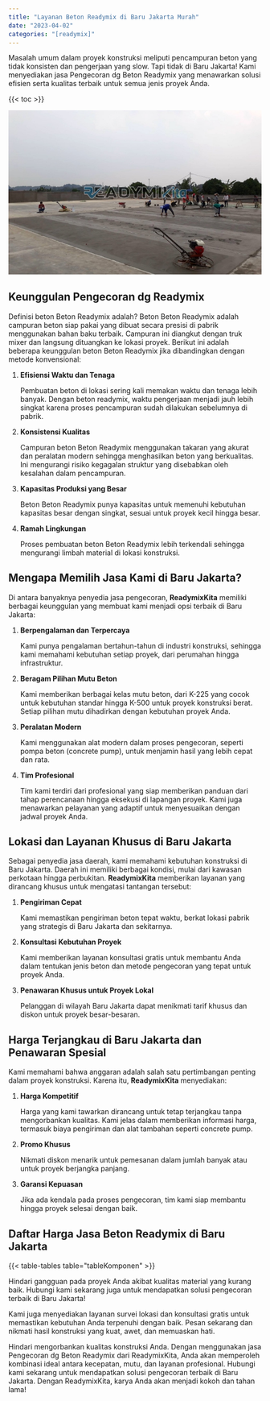 ```yaml
---
title: "Layanan Beton Readymix di Baru Jakarta Murah"
date: "2023-04-02"
categories: "[readymix]"
---
```


Masalah umum dalam proyek konstruksi meliputi pencampuran beton yang tidak konsisten dan pengerjaan yang slow. Tapi tidak di Baru Jakarta! Kami menyediakan jasa Pengecoran dg Beton Readymix yang menawarkan solusi efisien serta kualitas terbaik untuk semua jenis proyek Anda.

{{< toc >}}

![Layanan Beton Readymix di Baru Jakarta Murah](/images/readymix/cor-readymix-04.jpg)

## Keunggulan Pengecoran dg Readymix

Definisi beton Beton Readymix adalah? Beton Beton Readymix adalah campuran beton siap pakai yang dibuat secara presisi di pabrik menggunakan bahan baku terbaik. Campuran ini diangkut dengan truk mixer dan langsung dituangkan ke lokasi proyek. Berikut ini adalah beberapa keunggulan beton Beton Readymix jika dibandingkan dengan metode konvensional:

1. **Efisiensi Waktu dan Tenaga**

   Pembuatan beton di lokasi sering kali memakan waktu dan tenaga lebih banyak. Dengan beton readymix, waktu pengerjaan menjadi jauh lebih singkat karena proses pencampuran sudah dilakukan sebelumnya di pabrik.

2. **Konsistensi Kualitas**

   Campuran beton Beton Readymix menggunakan takaran yang akurat dan peralatan modern sehingga menghasilkan beton yang berkualitas. Ini mengurangi risiko kegagalan struktur yang disebabkan oleh kesalahan dalam pencampuran.

3. **Kapasitas Produksi yang Besar**

   Beton Beton Readymix punya kapasitas untuk memenuhi kebutuhan kapasitas besar dengan singkat, sesuai untuk proyek kecil hingga besar.

4. **Ramah Lingkungan**

   Proses pembuatan beton Beton Readymix lebih terkendali sehingga mengurangi limbah material di lokasi konstruksi.

## Mengapa Memilih Jasa Kami di Baru Jakarta?

Di antara banyaknya penyedia jasa pengecoran, **ReadymixKita** memiliki berbagai keunggulan yang membuat kami menjadi opsi terbaik di Baru Jakarta:

1. **Berpengalaman dan Terpercaya**

   Kami punya pengalaman bertahun-tahun di industri konstruksi, sehingga kami memahami kebutuhan setiap proyek, dari perumahan hingga infrastruktur.

2. **Beragam Pilihan Mutu Beton**

   Kami memberikan berbagai kelas mutu beton, dari K-225 yang cocok untuk kebutuhan standar hingga K-500 untuk proyek konstruksi berat. Setiap pilihan mutu dihadirkan dengan kebutuhan proyek Anda.

3. **Peralatan Modern**

   Kami menggunakan alat modern dalam proses pengecoran, seperti pompa beton (concrete pump), untuk menjamin hasil yang lebih cepat dan rata.

4. **Tim Profesional**

   Tim kami terdiri dari profesional yang siap memberikan panduan dari tahap perencanaan hingga eksekusi di lapangan proyek. Kami juga menawarkan pelayanan yang adaptif untuk menyesuaikan dengan jadwal proyek Anda.

## Lokasi dan Layanan Khusus di Baru Jakarta

Sebagai penyedia jasa daerah, kami memahami kebutuhan konstruksi di Baru Jakarta. Daerah ini memiliki berbagai kondisi, mulai dari kawasan perkotaan hingga perbukitan. **ReadymixKita** memberikan layanan yang dirancang khusus untuk mengatasi tantangan tersebut:

1. **Pengiriman Cepat**

   Kami memastikan pengiriman beton tepat waktu, berkat lokasi pabrik yang strategis di Baru Jakarta dan sekitarnya.

2. **Konsultasi Kebutuhan Proyek**

   Kami memberikan layanan konsultasi gratis untuk membantu Anda dalam tentukan jenis beton dan metode pengecoran yang tepat untuk proyek Anda.

3. **Penawaran Khusus untuk Proyek Lokal**

   Pelanggan di wilayah Baru Jakarta dapat menikmati tarif khusus dan diskon untuk proyek besar-besaran.

## Harga Terjangkau di Baru Jakarta dan Penawaran Spesial

Kami memahami bahwa anggaran adalah salah satu pertimbangan penting dalam proyek konstruksi. Karena itu, **ReadymixKita** menyediakan:

1. **Harga Kompetitif**

   Harga yang kami tawarkan dirancang untuk tetap terjangkau tanpa mengorbankan kualitas. Kami jelas dalam memberikan informasi harga, termasuk biaya pengiriman dan alat tambahan seperti concrete pump.

2. **Promo Khusus**

   Nikmati diskon menarik untuk pemesanan dalam jumlah banyak atau untuk proyek berjangka panjang.

3. **Garansi Kepuasan**

   Jika ada kendala pada proses pengecoran, tim kami siap membantu hingga proyek selesai dengan baik.

## Daftar Harga Jasa Beton Readymix di Baru Jakarta

{{< table-tables table="tableKomponen" >}}

Hindari gangguan pada proyek Anda akibat kualitas material yang kurang baik. Hubungi kami sekarang juga untuk mendapatkan solusi pengecoran terbaik di Baru Jakarta!

Kami juga menyediakan layanan survei lokasi dan konsultasi gratis untuk memastikan kebutuhan Anda terpenuhi dengan baik. Pesan sekarang dan nikmati hasil konstruksi yang kuat, awet, dan memuaskan hati.

Hindari mengorbankan kualitas konstruksi Anda. Dengan menggunakan jasa Pengecoran dg Beton Readymix dari ReadymixKita, Anda akan memperoleh kombinasi ideal antara kecepatan, mutu, dan layanan profesional. Hubungi kami sekarang untuk mendapatkan solusi pengecoran terbaik di Baru Jakarta. Dengan ReadymixKita, karya Anda akan menjadi kokoh dan tahan lama!